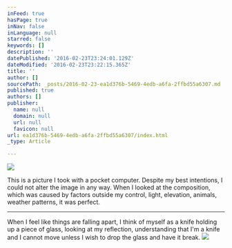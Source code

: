 ```yaml
---
inFeed: true
hasPage: true
inNav: false
inLanguage: null
starred: false
keywords: []
description: ''
datePublished: '2016-02-23T23:24:01.129Z'
dateModified: '2016-02-23T23:22:15.365Z'
title: ''
author: []
sourcePath: _posts/2016-02-23-ea1d376b-5469-4edb-a6fa-2ffbd55a6307.md
published: true
authors: []
publisher:
  name: null
  domain: null
  url: null
  favicon: null
url: ea1d376b-5469-4edb-a6fa-2ffbd55a6307/index.html
_type: Article

---
```

![](https://the-grid-user-content.s3-us-west-2.amazonaws.com/f8b64620-b545-414f-bde4-82d53a26951c.jpg)

This is a picture I took with a pocket computer. Despite my best intentions, I could not alter the image in any way. When I looked at the composition, which was caused by factors outside my control, light, elevation, animals, weather patterns, it was perfect.

-----------------------------------------------------------------------------------------------

When I feel like things are falling apart, I think of myself as a knife holding up a piece of glass, looking at my reflection, understanding that I'm a knife and I cannot move unless I wish to drop the glass and have it break.
![](https://the-grid-user-content.s3-us-west-2.amazonaws.com/ca805f57-cdac-492e-9583-9b61eae20368.jpg)